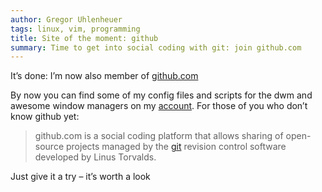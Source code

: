 ```yaml
---
author: Gregor Uhlenheuer
tags: linux, vim, programming
title: Site of the moment: github
summary: Time to get into social coding with git: join github.com
---
```


It’s done: I’m now also member of [github.com][1]

By now you can find some of my config files and scripts for the dwm and awesome
window managers on my [account][2].  For those of you who don’t know github yet:

> github.com is a social coding platform that allows sharing of open-source
> projects managed by the [git][3] revision control software developed by Linus
> Torvalds.

Just give it a try – it’s worth a look

[1]: http://github.com
[2]: http://github.com/kongo2002
[3]: http://git-scm.com
